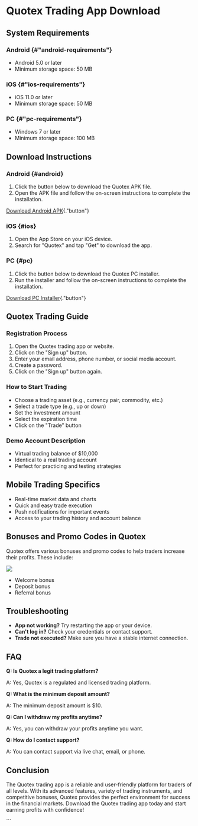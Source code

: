 # Quotex Trading App Download

## System Requirements

### Android {#"android-requirements"}

-   Android 5.0 or later
-   Minimum storage space: 50 MB

### iOS {#"ios-requirements"}

-   iOS 11.0 or later
-   Minimum storage space: 50 MB

### PC {#"pc-requirements"}

-   Windows 7 or later
-   Minimum storage space: 100 MB

## Download Instructions

### Android {#android}

1.  Click the button below to download the Quotex APK file.
2.  Open the APK file and follow the on-screen instructions to complete
    the installation.

[Download Android
APK](\%22https://traff.sbs/quotexonelink\%22){."button"}

### iOS {#ios}

1.  Open the App Store on your iOS device.
2.  Search for "Quotex" and tap "Get" to download the app.

### PC {#pc}

1.  Click the button below to download the Quotex PC installer.
2.  Run the installer and follow the on-screen instructions to complete
    the installation.

[Download PC
Installer](\%22https://traff.sbs/quotexonelink\%22){."button"}

## Quotex Trading Guide

### Registration Process

1.  Open the Quotex trading app or website.
2.  Click on the "Sign up" button.
3.  Enter your email address, phone number, or social media account.
4.  Create a password.
5.  Click on the "Sign up" button again.

### How to Start Trading

-   Choose a trading asset (e.g., currency pair, commodity, etc.)
-   Select a trade type (e.g., up or down)
-   Set the investment amount
-   Select the expiration time
-   Click on the "Trade" button

### Demo Account Description

-   Virtual trading balance of \$10,000
-   Identical to a real trading account
-   Perfect for practicing and testing strategies

## Mobile Trading Specifics

-   Real-time market data and charts
-   Quick and easy trade execution
-   Push notifications for important events
-   Access to your trading history and account balance

## Bonuses and Promo Codes in Quotex

Quotex offers various bonuses and promo codes to help traders increase
their profits. These include:

[![](https://static.quotex.io/files/10_en/300_250.jpg)](https://traff.sbs/brokerqxlid)

-   Welcome bonus
-   Deposit bonus
-   Referral bonus

## Troubleshooting

-   **App not working?** Try restarting the app or your device.
-   **Can\'t log in?** Check your credentials or contact support.
-   **Trade not executed?** Make sure you have a stable internet
    connection.

## FAQ

**Q: Is Quotex a legit trading platform?**

A: Yes, Quotex is a regulated and licensed trading platform.

**Q: What is the minimum deposit amount?**

A: The minimum deposit amount is \$10.

**Q: Can I withdraw my profits anytime?**

A: Yes, you can withdraw your profits anytime you want.

**Q: How do I contact support?**

A: You can contact support via live chat, email, or phone.

## Conclusion

The Quotex trading app is a reliable and user-friendly platform for
traders of all levels. With its advanced features, variety of trading
instruments, and competitive bonuses, Quotex provides the perfect
environment for success in the financial markets. Download the Quotex
trading app today and start earning profits with confidence!

\`\`\`

